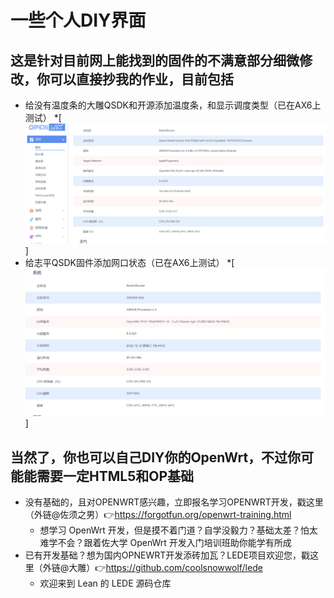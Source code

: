 # 一些个人DIY界面
## 这是针对目前网上能找到的固件的不满意部分细微修改，你可以直接抄我的作业，目前包括
* 给没有温度条的大雕QSDK和开源添加温度条，和显示调度类型（已在AX6上测试）
  *[![lean](QQ图片20221228120906.png)]
* 给志平QSDK固件添加网口状态（已在AX6上测试）
  *[![zhiping](QQ图片20221228120927.png)]
## 当然了，你也可以自己DIY你的OpenWrt，不过你可能能需要一定HTML5和OP基础
* 没有基础的，且对OPENWRT感兴趣，立即报名学习OPENWRT开发，戳这里（外链@佐须之男）👉https://forgotfun.org/openwrt-training.html
  * 想学习 OpenWrt 开发，但是摸不着门道？自学没毅力？基础太差？怕太难学不会？跟着佐大学 OpenWrt 开发入门培训班助你能学有所成
* 已有开发基础？想为国内OPNEWRT开发添砖加瓦？LEDE项目欢迎您，戳这里（外链@大雕）👉https://github.com/coolsnowwolf/lede
   * 欢迎来到 Lean 的 LEDE 源码仓库
